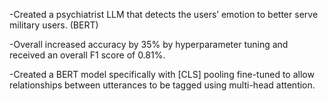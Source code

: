 -Created a psychiatrist LLM that detects the users’ emotion to better serve military users. (BERT)

-Overall increased accuracy by 35% by hyperparameter tuning and received an overall F1 score of 0.81%.

-Created a BERT model specifically with [CLS] pooling fine-tuned to allow relationships between utterances to be tagged using multi-head attention.

